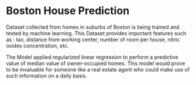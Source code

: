# Boston House Prediction

Dataset collected from homes in suburbs of Boston is being trained and tested by machine learning. This Dataset provides important features such as : tax, distance from working center, number of room per house, nitric oxides concentration, etc. 

The Model applied regularized linear regression to perform a predictive value of median value of owner-occupied homes. This model would prove to be invaluable for someone like a real estate agent who could make use of such information on a daily basis.
